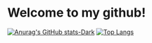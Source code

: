 # Welcome to my github!

[![Anurag's GitHub stats-Dark](https://github-readme-stats.vercel.app/api?username=felipeNasci&show_icons=true&rank_icon=github&theme=dark)](https://github.com/anuraghazra/github-readme-stats#gh-dark-mode-only) [![Top Langs](https://github-readme-stats.vercel.app/api/top-langs/?username=felipeNascia&layout=compact&theme=dark)](https://github.com/anuraghazra/github-readme-stats)
